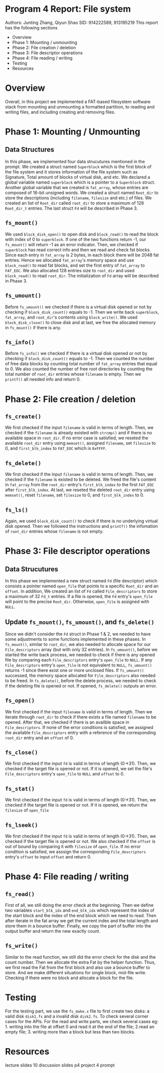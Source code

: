 # Program 4 Report: File system
  Authors: Junting Zhang, Qiyun Shao 
  SID: 914222589, 913195219
  This report has the following sections
  * Overview 
  * Phase 1: Mounting / unmounting
  * Phase 2: File creation / deletion
  * Phase 3: File descriptor operations
  * Phase 4: File reading / writing
  * Testing 
  * Resources
  
# Overview 
Overall, in this project we implemented a FAT-based filesystem software stack from mounting 
and unmounting a formatted partition, to reading and writing files, and including creating and
removing files. 
  
# Phase 1: Mounting / Unmounting

## Data Structures
In this phase, we implemented four data strucutures mentioned in the prompt. We created a
struct named `Superblock` which is the first block of the file system and it stores information 
of the file system such as Signature, Total amount of blocks of virtual disk, and etc. We 
declared a global variable named `superblock` which is a pointer to a `Superblock` struct. 
Another global variable that we created is `fat_array`, whose entries are composed of 16-bit 
unsigned words. We created a struct named `Root_dir` to store the descriptions (including
`filename`, `filesize` and etc.) of files. We created an list of `Root_dir` called `root_dir` to 
store a maximum of 128 `Root_dir_t` entries. The last struct `Fd` will be described in Phase 3. 
## `fs_mount()`
We used `block_disk_open()` to open disk and `block_read()` to read the block with index
of 0 to `superblock`. If one of the two functions return -1, our `fs_mount()` will return -1 as 
an error indicator. Then, we checked if `superblock` has read correct info and then we read 
and check fat blocks. Since each entry in `fat_array` is 2 bytes, in each block there will be 
2048 fat entries. Hence we allocated `fat_array`'s memory space and use `block_read()`
to read fat blocks, and set the first entry of `fat_array` to `FAT_EOC`. We also allocated 128 
entries size to `root_dir` and used `block_read()` to read `root_dir`. The initialization of 
`Fd` array will be described in Phase 3.
## `fs_umount()`
Before `fs_umount()` we checked if there is a virtual disk opened or not by checking if 
`block_disk_count()` equals to -1. Then we write back `superblock`, `fat_array`, and 
`root_dir`'s contents using `block_write()`. We used `block_disk_close()` to close disk
and at last, we free the allocated memory in `fs_mount()` if there is any. 
## `fs_info()`
Before `fs_info()` we checked if there is a virtual disk opened or not by checking if 
`block_disk_count()` equals to -1. Then we counted the number of free data blocks by 
counting total number of `fat_array` entries that equal to 0. We also counted the number of 
free root directories by counting the total number of `root_dir` entries whose `filename` is 
empty. Then we `printf()` all needed info and return 0. 

# Phase 2: File creation / deletion

## `fs_create()`
We first checked if the input `filename` is valid in terms of length. Then, we checked if the 
`filename` is already existed with `strcmp()` and if there is no available space in `root_dir`. 
If no error case is satisfied, we reseted the available `root_dir` entry using `memset()`, 
assigned `filename`, set `filesize` to 0, and `first_blk_index` to `FAT_EOC` which is 
`0xFFFF`.
## `fs_delete()`
We first checked if the input `filename` is valid in terms of length. Then, we checked if the 
`filename` is existed to be deleted. We freed the file's content in `fat_array` from the 
`root_dir` entry's `first_blk_index` to the first `FAT_EOC` after `first_blk_index`. At 
last, we reseted the deleted `root_dir` entry using `memset()`, reset `filename`, set 
`filesize` to 0, and `first_blk_index` to 0.
## `fs_ls()` 
Again, we used `block_disk_count()` to check if there is no underlying virtual disk opened.
Then we followed the instructions and `printf()` the infomation of `root_dir` entries whose
`filename` is not empty. 

# Phase 3: File descriptor operations

## Data Strucutures
In this phase we implemented a new struct named `Fd` (file descriptor) which consists a pointer
named `open_file` that points to a specific `Root_dir` and an `offset`. In addition, We 
created an list of `Fd` called `File_descriptors` to store a maximum of 32 `Fd_t` entries. If a 
file is opened, the `Fd` entry's `open_file` will point to the precise `Root_dir`. Otherwise, 
`open_file` is assigned with `NULL`.
## Update `fs_mount()`, `fs_umount()`, and `fs_delete()`
Since we didn't consider the `Fd` struct in Phase 1 & 2, we needed to have some adjustments
to some functions implemented in these phases. In `fs_mount()`, similar to `root_dir`, we 
also needed to allocate space for our `File_descriptors` array (but with only 32 entries). In
`fs_umount()`, before we started the write back process, we needed to check if there is any 
opened file by comparing each `File_descriptors` entry's `open_file` to `NULL`. If any 
`File_descriptors` entry's `open_file` is not equivalent to `NULL`, `fs_umount()` returns 
-1 since there exist one or more unclosed files. If `fs_umount()` successed, the memory
space allocated for `File_descriptors` also needed to be freed. In `fs_delete()`, before 
the delete process, we needed to check if the deleting file is opened or not. If opened, 
`fs_delete()` outputs an error. 
## `fs_open()`
We first checked if the input `filename` is valid in terms of length. Then we iterate through 
`root_dir` to check if there exists a file named `filename` to be opened. After that, we 
checked if there is an availble space in `File_descriptors`. If none of the error conditions is 
satisfied, we assigned the available `File_descriptors` entry with a reference of the 
corresponding `root_dir` entry and an `offset` of 0. 
## `fs_close()`
We first checked if the input `fd` is valid in terms of length (0->31). Then, we checked if the 
target file is opened or not. If it is opened, we set the file's `File_descriptors` entry's 
`open_file` to `NULL` and `offset` to 0.
## `fs_stat()`
We first checked if the input `fd` is valid in terms of length (0->31). Then, we checked if the 
target file is opened or not. If it is opened, we return the `filesize` of `open_file`
## `fs_lseek()`
We first checked if the input `fd` is valid in terms of length (0->31). Then, we checked if the 
target file is opened or not. We also checked if the `offset` is out of bound by comparing it
with `filesize` of `open_file`. If no error condition is satisfied, we asssign the corresponding
`File_descriptors` entry's `offset` to input `offset` and return 0.

# Phase 4: File reading / writing

## `fs_read()`
First of all, we still doing the error check at the beginning. Then we define two variables 
`start_blk_idx` and `end_blk_idx` which represent the index of the start block and the index of
the end block which we need to read. Then after iterate in the fat array we get the current index
and the total length and store them in a bounce buffer. Finally, we copy the part of buffer into
the output buffer and return the new exactly count.

## `fs_write()`
Similar to the read function, we still did the error check for the disk and the count number.
Then we allocate the extra Fat by the helper function. Thus, we first read the Fat from the first
block and also use a bounce buffer to store. And we make different situations for single block,
mid-file write. Checking if there were no block and allocate a block for the file.

# Testing
For the testing part, we use the `fs_make.x` file to first create two disks: a valid disk `disk1.fs`
and a invalid disk `disk2.fs`. To check several corner cases for the APIs. For the read and write 
parts, we check several cases eg: 1. writing into the file at offset 0 and read it at the end of the 
file; 2.read an empty file; 3. writing more than a block but less than two blocks.

# Resources
lecture slides 10 
discussion slides p4 
project 4 prompt
